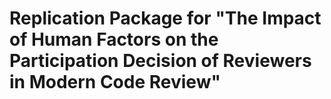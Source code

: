 # Replication Package for "The Impact of Human Factors on the Participation Decision of Reviewers in Modern Code Review"

